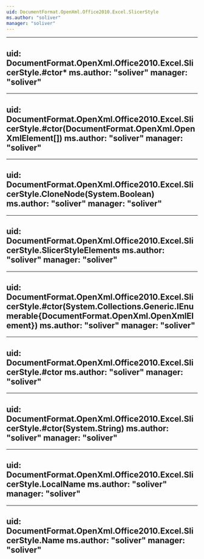 ```yaml
---
uid: DocumentFormat.OpenXml.Office2010.Excel.SlicerStyle
ms.author: "soliver"
manager: "soliver"
---
```


---
uid: DocumentFormat.OpenXml.Office2010.Excel.SlicerStyle.#ctor*
ms.author: "soliver"
manager: "soliver"
---

---
uid: DocumentFormat.OpenXml.Office2010.Excel.SlicerStyle.#ctor(DocumentFormat.OpenXml.OpenXmlElement[])
ms.author: "soliver"
manager: "soliver"
---

---
uid: DocumentFormat.OpenXml.Office2010.Excel.SlicerStyle.CloneNode(System.Boolean)
ms.author: "soliver"
manager: "soliver"
---

---
uid: DocumentFormat.OpenXml.Office2010.Excel.SlicerStyle.SlicerStyleElements
ms.author: "soliver"
manager: "soliver"
---

---
uid: DocumentFormat.OpenXml.Office2010.Excel.SlicerStyle.#ctor(System.Collections.Generic.IEnumerable{DocumentFormat.OpenXml.OpenXmlElement})
ms.author: "soliver"
manager: "soliver"
---

---
uid: DocumentFormat.OpenXml.Office2010.Excel.SlicerStyle.#ctor
ms.author: "soliver"
manager: "soliver"
---

---
uid: DocumentFormat.OpenXml.Office2010.Excel.SlicerStyle.#ctor(System.String)
ms.author: "soliver"
manager: "soliver"
---

---
uid: DocumentFormat.OpenXml.Office2010.Excel.SlicerStyle.LocalName
ms.author: "soliver"
manager: "soliver"
---

---
uid: DocumentFormat.OpenXml.Office2010.Excel.SlicerStyle.Name
ms.author: "soliver"
manager: "soliver"
---
